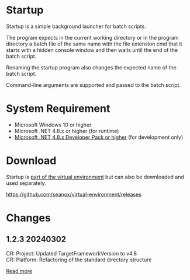 # Startup
Startup is a simple background launcher for batch scripts.

The program expects in the current working directory or in the program directory
a batch file of the same name with the file extension cmd that it starts with a
hidden console window and then waits until the end of the batch script.

Renaming the startup program also changes the expected name of the batch script.

Command-line arguments are supported and passed to the batch script.

# System Requirement
- Microsoft Windows 10 or higher
- Microsoft .NET 4.8.x or higher (for runtime)
- [Microsoft .NET 4.8.x Developer Pack or higher](
      https://dotnet.microsoft.com/en-us/download/dotnet-framework/net48) (for development only)

# Download
Startup is [part of the virtual environment](https://github.com/seanox/virtual-environment/tree/main/platform/Resources/platform/Programs/Platform)
but can also be downloaded and used separately.

https://github.com/seanox/virtual-environment/releases

# Changes 
## 1.2.3 20240302  
CR: Project: Updated TargetFrameworkVersion to v4.8  
CR: Platform: Refactoring of the standard directory structure  

[Read more](https://raw.githubusercontent.com/seanox/virtual-environment/master/startup/CHANGES)

